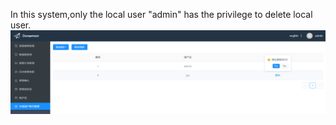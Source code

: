 In this system,only the local user "admin" has the privilege to delete local user.  
![deleteuser](docs/images/DeleteUser.png)
